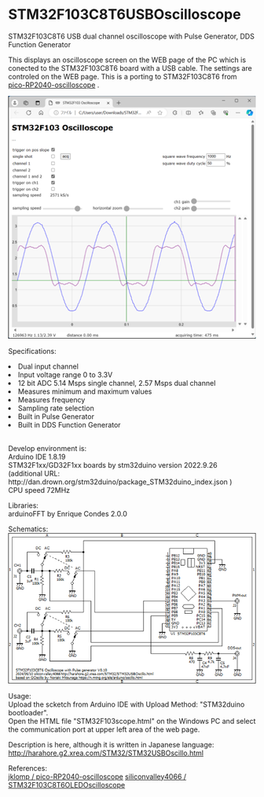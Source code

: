 # STM32F103C8T6USBOscilloscope
STM32F103C8T6 USB dual channel oscilloscope with Pulse Generator, DDS Function Generator

This displays an oscilloscope screen on the WEB page of the PC which is conected to the STM32F103C8T6 board with a USB cable.
The settings are controled on the WEB page.
This is a porting to STM32F103C8T6 from <a href="https://github.com/jklomp/pico-RP2040-oscilloscope">pico-RP2040-oscilloscope</a> .

<img src="STM32F103USBscope.png">

Specifications:
<li>Dual input channel</li>
<li>Input voltage range 0 to 3.3V</li>
<li>12 bit ADC 5.14 Msps single channel, 2.57 Msps dual channel</li>
<li>Measures minimum and maximum values</li>
<li>Measures frequency</li>
<li>Sampling rate selection</li>
<li>Built in Pulse Generator</li>
<li>Built in DDS Function Generator</li>
<br>
<p>
Develop environment is:<br>
Arduino IDE 1.8.19<br>
STM32F1xx/GD32F1xx boards by stm32duino version 2022.9.26<br>
(additional URL: http://dan.drown.org/stm32duino/package_STM32duino_index.json )<br>
CPU speed 72MHz<br>
</p>

Libraries:<br>
arduinoFFT by Enrique Condes 2.0.0<br>

Schematics:<br>
<img src="STM32USBOscillo.png">

Usage:<br>
Upload the scketch from Arduino IDE with Upload Method: "STM32duino bootloader".<br>
Open the HTML file "STM32F103scope.html" on the Windows PC and select the communication port at upper left area of the web page.

Description is here, although it is written in Japanese language:<br>
http://harahore.g2.xrea.com/STM32/STM32USBOscillo.html

References:<br>
<a href="https://github.com/jklomp/pico-RP2040-oscilloscope">jklomp / pico-RP2040-oscilloscope</a>
<a href="https://github.com/siliconvalley4066/STM32F103C8T6OLEDOscilloscope">siliconvalley4066 / STM32F103C8T6OLEDOscilloscope</a>
